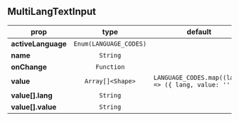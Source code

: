 ## MultiLangTextInput

prop | type | default | required | description
---- | :----: | :-------: | :--------: | -----------
**activeLanguage** | `Enum(LANGUAGE_CODES)` |  | :white_check_mark: | 
**name** | `String` |  | :white_check_mark: | 
**onChange** | `Function` |  | :white_check_mark: | 
**value** | `Array[]<Shape>` | `LANGUAGE_CODES.map((lang) => ({ lang, value: '' }))` | :x: | 
**value[].lang** | `String` |  | :x: | 
**value[].value** | `String` |  | :x: | 

